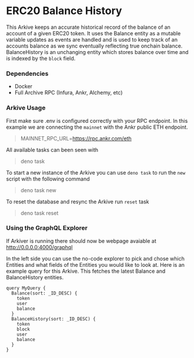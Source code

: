 # ERC20 Balance History
This Arkive keeps an accurate historical record of the balance of an account of a given ERC20 token. It uses the Balance entity as a mutable variable updates as events are handled and is used to keep track of an accounts balance as we sync eventually reflecting true onchain balance. BalanceHistory is an unchanging entity which stores balance over time and is indexed by the `block` field. 
### Dependencies
* Docker
* Full Archive RPC (Infura, Ankr, Alchemy, etc)

### Arkive Usage

First make sure .env is configured correctly with your RPC endpoint. In this example we are connecting the `mainnet` with the Ankr public ETH endpoint.
> MAINNET_RPC_URL=https://rpc.ankr.com/eth

All available tasks can been seen with
> deno task

To start a new instance of the Arkive you can use `deno task` to run the `new` script with the following command
> deno task new

To reset the database and resync the Arkive run `reset` task
> deno task reset

### Using the GraphQL Explorer
If Arkiver is running there should now be webpage avaiable at http://0.0.0.0:4000/graphql

In the left side you can use the no-code explorer to pick and chose which Entities and what fields of the Entities you would like to look at. Here is an example query for this Arkive. This fetches the latest Balance and BalanceHistory entities.
```
query MyQuery {
  Balance(sort: _ID_DESC) {
    token
    user
    balance
  }
  BalanceHistory(sort: _ID_DESC) {
    token
    block
    user
    balance
  }
}
```


